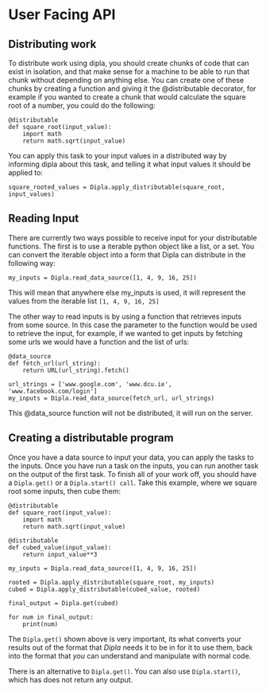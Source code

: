 # User Facing API

## Distributing work

To distribute work using dipla, you should create chunks of code that can exist in isolation, and
that make sense for a machine to be able to run that chunk without depending on anything else. You
can create one of these chunks by creating a function and giving it the @distributable decorator,
for example if you wanted to create a chunk that would calculate the square root of a number, you
could do the following:

```
@distributable
def square_root(input_value):
    import math
    return math.sqrt(input_value)
```

You can apply this task to your input values in a distributed way by informing dipla about this
task, and telling it what input values it should be applied to:

```
square_rooted_values = Dipla.apply_distributable(square_root, input_values)
```

## Reading Input

There are currently two ways possible to receive input for your distributable functions. The first
is to use a iterable python object like a list, or a set. You can convert the iterable object into
a form that Dipla can distribute in the following way:

```
my_inputs = Dipla.read_data_source([1, 4, 9, 16, 25])
```

This will mean that anywhere else my_inputs is used, it will represent the values from the iterable
list `[1, 4, 9, 16, 25]`

The other way to read inputs is by using a function that retrieves inputs from some source. In this
case the parameter to the function would be used to retrieve the input, for example, if we wanted
to get inputs by fetching some urls we would have a function and the list of urls:

```
@data_source
def fetch_url(url_string):
    return URL(url_string).fetch()

url_strings = ['www.google.com', 'www.dcu.ie', 'www.facebook.com/login']
my_inputs = Dipla.read_data_source(fetch_url, url_strings)
```

This @data_source function will not be distributed, it will run on the server.

## Creating a distributable program

Once you have a data source to input your data, you can apply the tasks to the inputs. Once you have
run a task on the inputs, you can run another task on the output of the first task. To finish all of
your work off, you should have a `Dipla.get()` or a `Dipla.start() call`. Take this example, where
we square root some inputs, then cube them:

```
@distributable
def square_root(input_value):
    import math
    return math.sqrt(input_value)

@distributable
def cubed_value(input_value):
    return input_value**3

my_inputs = Dipla.read_data_source([1, 4, 9, 16, 25])

rooted = Dipla.apply_distributable(square_root, my_inputs)
cubed = Dipla.apply_distributable(cubed_value, rooted)

final_output = Dipla.get(cubed)

for num in final_output:
    print(num)
```

The `Dipla.get()` shown above is very important, its what converts your results out of the format
that _Dipla_ needs it to be in for it to use them, back into the format that _you_ can understand
and manipulate with normal code.

There is an alternative to `Dipla.get()`. You can also use `Dipla.start()`, which has does not
return any output.
